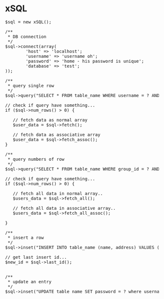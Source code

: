 xSQL
====

<pre>
$sql = new xSQL();

/**
 * DB connection
 */
$sql->connect(array(
        'host' => 'localhost';
        'username' => 'username oh';
        'password' => 'home - his password is unique';
        'database' => 'test';
));

/**
 * query single row
 */
$sql->query("SELECT * FROM table_name WHERE username = ? AND password = ? AND deleted IS NULL", array($username, $password));

// check if query have something...
if ($sql->num_rows() > 0) {

   // fetch data as normal array
   $user_data = $sql->fetch();
   
   // fetch data as associative array
   $user_data = $sql->fetch_assoc();
}

/**
 * query numbers of row
 */
$sql->query("SELECT * FROM table_name WHERE group_id = ? AND deleted IS NULL", array($username, $password));

// check if query have something...
if ($sql->num_rows() > 0) {

   // fetch all data in normal array..
   $users_data = $sql->fetch_all();
   
   // fetch all data in associative array..
   $users_data = $sql->fetch_all_assoc();
   
}

/**
 * insert a row
 */
$sql->inset("INSERT INTO table_name (name, address) VALUES (?,?)", array('Juan' , 'Bonifacio Avenue, Cagayan De Oro City'));

// get last insert id...
$new_id = $sql->last_id();


/**
 * update an entry
 */
$sql->inset("UPDATE table_name SET password = ? where username = ?", array(md5('secret_password'), 'foobar'));
</pre>
